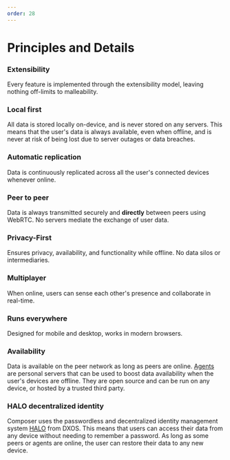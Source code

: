 ```yaml
---
order: 28
---
```


# Principles and Details

### Extensibility

Every feature is implemented through the extensibility model, leaving nothing off-limits to malleability.

### Local first

All data is stored locally on-device, and is never stored on any servers. This means that the user's data is always available, even when offline, and is never at risk of being lost due to server outages or data breaches.

### Automatic replication

Data is continuously replicated across all the user's connected devices whenever online.

### Peer to peer

Data is always transmitted securely and **directly** between peers using WebRTC. No servers mediate the exchange of user data.

### Privacy-First

Ensures privacy, availability, and functionality while offline. No data silos or intermediaries.

### Multiplayer

When online, users can sense each other's presence and collaborate in real-time.

### Runs everywhere

Designed for mobile and desktop, works in modern browsers.

### Availability

Data is available on the peer network as long as peers are online. [Agents](https://docs.dxos.org/guide/platform/agents) are personal servers that can be used to boost data availability when the user's devices are offline. They are open source and can be run on any device, or hosted by a trusted third party.

### HALO decentralized identity

Composer uses the passwordless and decentralized identity management system [HALO](https://docs.dxos.org/guide/platform/halo) from DXOS. This means that users can access their data from any device without needing to remember a password. As long as some peers or agents are online, the user can restore their data to any new device.
